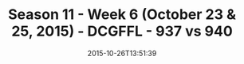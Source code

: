 ---
title: Season 11 - Week 6 (October 23 & 25, 2015) - DCGFFL - 937 vs 940
teams_score:
- team: 937
  score: 44
- team: 940
  score: 19
mvp: O.J. (Gold), Andy Allen  (Power Blue)
game-ball: ''
sportsperson: ''
season: 11
week: 6
date: '2015-10-26T13:51:39'
pageid: season-11-week-6-937-vs-940
---